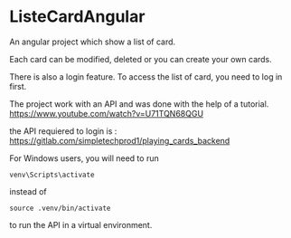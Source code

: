 # ListeCardAngular
An angular project which show a list of card. 

Each card can be modified, deleted or you can create your own cards.

There is also a login feature. To access the list of card, you need to log in first.

The project work with an API and was done with the help of a tutorial. https://www.youtube.com/watch?v=U71TQN68QGU

the API requiered to login is : https://gitlab.com/simpletechprod1/playing_cards_backend

For Windows users, you will need to run 
````
venv\Scripts\activate
````
 instead of 
 ````
 source .venv/bin/activate
````
to run the API in a virtual environment.

